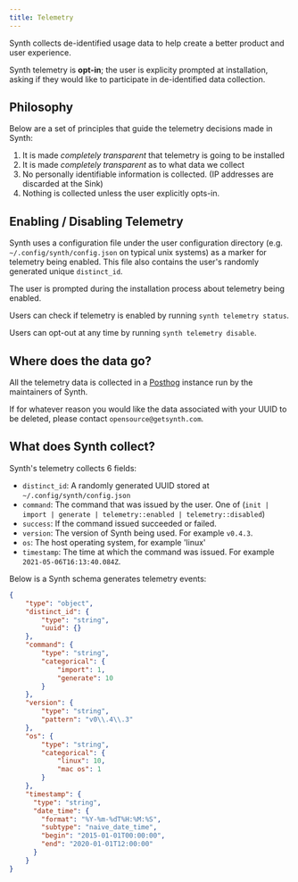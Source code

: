 ```yaml
---
title: Telemetry
---
```


Synth collects de-identified usage data to help create a better product and user experience.

Synth telemetry is **opt-in**; the user is explicity prompted at installation, asking if they would like to participate
in de-identified data collection.

## Philosophy

Below are a set of principles that guide the telemetry decisions made in Synth:

1. It is made *completely transparent* that telemetry is going to be installed
2. It is made *completely transparent* as to what data we collect
3. No personally identifiable information is collected. (IP addresses are discarded at the Sink)
4. Nothing is collected unless the user explicitly opts-in.

## Enabling / Disabling Telemetry

Synth uses a configuration file under the user configuration directory (e.g. `~/.config/synth/config.json` on typical unix systems) as a marker for telemetry being enabled. This file
also contains the user's randomly generated unique `distinct_id`.

The user is prompted during the installation process about telemetry being enabled.

Users can check if telemetry is enabled by running `synth telemetry status`.

Users can opt-out at any time by running `synth telemetry disable`.

## Where does the data go?

All the telemetry data is collected in a [Posthog](https://posthog.com/) instance run by the maintainers of Synth.

If for whatever reason you would like the data associated with your UUID to be deleted, please contact `opensource@getsynth.com`.

## What does Synth collect?

Synth's telemetry collects 6 fields:

- `distinct_id`: A randomly generated UUID stored at `~/.config/synth/config.json`
- `command`: The command that was issued by the user. One
  of (`init | import | generate | telemetry::enabled | telemetry::disabled`)
- `success`: If the command issued succeeded or failed.
- `version`: The version of Synth being used. For example `v0.4.3`.
- `os`: The host operating system, for example 'linux'
- `timestamp`: The time at which the command was issued. For example `2021-05-06T16:13:40.084Z`.

Below is a Synth schema generates telemetry events:

```json synth
{
    "type": "object",
    "distinct_id": {
        "type": "string",
        "uuid": {}
    },
    "command": {
        "type": "string",
        "categorical": {
            "import": 1,
            "generate": 10
        }
    },
    "version": {
        "type": "string",
        "pattern": "v0\\.4\\.3"
    },
    "os": {
        "type": "string",
        "categorical": {
            "linux": 10,
            "mac os": 1
        }
    },
    "timestamp": {
      "type": "string",
      "date_time": {
        "format": "%Y-%m-%dT%H:%M:%S",
        "subtype": "naive_date_time",
        "begin": "2015-01-01T00:00:00",
        "end": "2020-01-01T12:00:00"
      }
    }
}
```